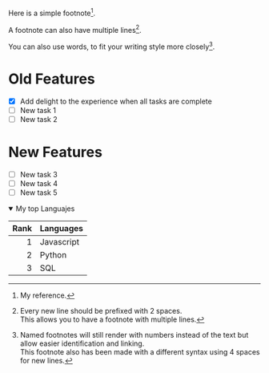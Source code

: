 Here is a simple footnote[^1].

A footnote can also have multiple lines[^2].  

You can also use words, to fit your writing style more closely[^note].

<!-- This content will not appear in the rendered Markdown -->

[^1]: My reference.
[^2]: Every new line should be prefixed with 2 spaces.  
  This allows you to have a footnote with multiple lines.
[^note]:
    Named footnotes will still render with numbers instead of the text but allow easier identification and linking.  
    This footnote also has been made with a different syntax using 4 spaces for new lines.

# Old Features
- [x] Add delight to the experience when all tasks are complete
- [ ] New task 1
- [ ] New task 2

# New Features
- [ ] New task 3
- [ ] New task 4
- [ ] New task 5

<details open>
<summary>My top Languajes</summary>
  
| Rank | Languages |
|-----:|-----------|
|     1| Javascript|
|     2| Python    |
|     3| SQL       |
  
</details>

